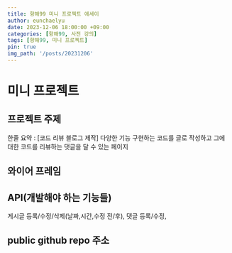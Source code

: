 ```yaml
---
title: 항해99 미니 프로젝트 에세이
author: eunchaelyu
date: 2023-12-06 18:00:00 +09:00
categories: [항해99, 사전 강의]
tags: [항해99, 미니 프로젝트]
pin: true
img_path: '/posts/20231206'
---
```



# 미니 프로젝트 
 
## 프로젝트 주제
  한줄 요약
: [코드 리뷰 블로그 제작]
다양한 기능 구현하는 코드를 글로 작성하고 그에 대한 코드를 리뷰하는 댓글을 달 수 있는 페이지   
> 
  
## 와이어 프레임

## API(개발해야 하는 기능들)
게시글 등록/수정/삭제(날짜,시간,수정 전/후), 댓글 등록/수정,

## public github repo 주소








